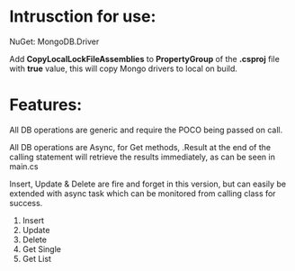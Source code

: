 # Intrusction for use:

NuGet: MongoDB.Driver

Add **CopyLocalLockFileAssemblies** to **PropertyGroup** of the **.csproj** file with **true** value, this will copy Mongo drivers to local on build.


# Features:

All DB operations are generic and require the POCO being passed on call.

All DB operations are Async, for Get methods, .Result at the end of the calling statement will retrieve the results immediately, as can be seen in main.cs

Insert, Update & Delete are fire and forget in this version, but can easily be extended with async task which can be monitored from calling class for success.

1) Insert
2) Update
3) Delete
4) Get Single
5) Get List
